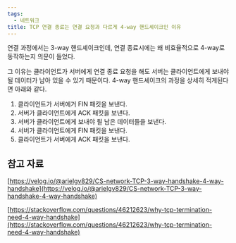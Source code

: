 ```yaml
---
tags:
  - 네트워크
title: TCP 연결 종료는 연결 요청과 다르게 4-way 핸드셰이크인 이유
---
```


연결 과정에서는 3-way 핸드셰이크인데, 연결 종료시에는 왜 비효율적으로 4-way로 동작하는지 의문이 들었다. 

그 이유는 클라이언트가 서버에게 연결 종료 요청을 해도 서버는 클라이언트에게 보내야될 데이터가 남아 있을 수 있기 때문이다. 4-way 핸드셰이크의 과정을 상세히 적게된다면 아래와 같다.

1. 클라이언트가 서버에거 FIN 패킷을 보낸다.
2. 서버가 클라이언트에게 ACK 패킷을 보낸다.
3. 서버가 클라이언트에게 보내야 될 남은 데이터들을 보낸다.
4. 서버가 클라이언트에게 FIN 패킷을 보낸다.
5. 클라이언트가 서버에게 ACK 패킷을 보낸다.

## 참고 자료

[https://velog.io/@arielgv829/CS-network-TCP-3-way-handshake-4-way-handshake](https://velog.io/@arielgv829/CS-network-TCP-3-way-handshake-4-way-handshake)

[https://stackoverflow.com/questions/46212623/why-tcp-termination-need-4-way-handshake](https://stackoverflow.com/questions/46212623/why-tcp-termination-need-4-way-handshake)
